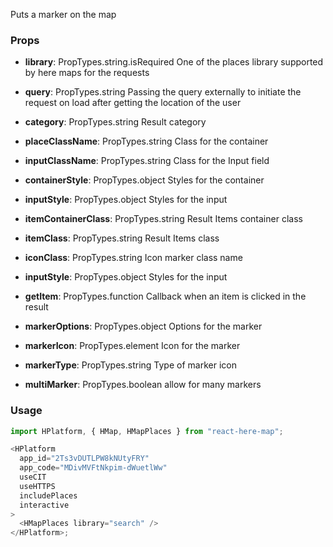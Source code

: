 Puts a marker on the map

### Props

- **library**: PropTypes.string.isRequired One of the places library supported
  by here maps for the requests
- **query**: PropTypes.string Passing the query externally to initiate the
  request on load after getting the location of the user

- **category**: PropTypes.string Result category

- **placeClassName**: PropTypes.string Class for the container

- **inputClassName**: PropTypes.string Class for the Input field

- **containerStyle**: PropTypes.object Styles for the container
- **inputStyle**: PropTypes.object Styles for the input

- **itemContainerClass**: PropTypes.string Result Items container class

* **itemClass**: PropTypes.string Result Items class

* **iconClass**: PropTypes.string Icon marker class name

* **inputStyle**: PropTypes.object Styles for the input

* **getItem**: PropTypes.function Callback when an item is clicked in the result

- **markerOptions**: PropTypes.object Options for the marker

- **markerIcon**: PropTypes.element Icon for the marker

- **markerType**: PropTypes.string Type of marker icon

* **multiMarker**: PropTypes.boolean allow for many markers

### Usage

```js
import HPlatform, { HMap, HMapPlaces } from "react-here-map";

<HPlatform
  app_id="2Ts3vDUTLPW8kNUtyFRY"
  app_code="MDivMVFtNkpim-dWuetlWw"
  useCIT
  useHTTPS
  includePlaces
  interactive
>
  <HMapPlaces library="search" />
</HPlatform>;
```
